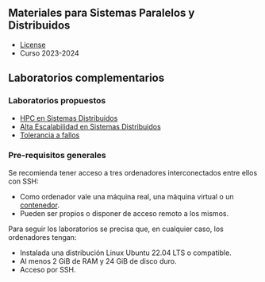 ## Materiales para Sistemas Paralelos y Distribuidos

<html>
<ul>
<li> <a href="https://github.com/acaldero/uc3m_ssdd/blob/main/LICENSE">License</a> </li>
<li> Curso 2023-2024</li>
</ul>
</html>


## Laboratorios complementarios

### Laboratorios propuestos

* [HPC en Sistemas Distribuidos](https://github.com/acaldero/uc3m_ssdd/blob/main/lab_mpi/README.md)
* [Alta Escalabilidad en Sistemas Distribuidos](https://github.com/acaldero/uc3m_ssdd/blob/main/lab_spark/README.md)
* [Tolerancia a fallos](https://github.com/acaldero/uc3m_ssdd/blob/main/lab_checkpoint/README.md)


### Pre-requisitos generales

Se recomienda tener acceso a tres ordenadores interconectados entre ellos con SSH:
* Como ordenador vale una máquina real, una máquina virtual o un [contenedor](https://github.com/acaldero/u22-docker).
* Pueden ser propios o disponer de acceso remoto a los mismos. 

Para seguir los laboratorios se precisa que, en cualquier caso, los ordenadores tengan:
* Instalada una distribución Linux Ubuntu 22.04 LTS o compatible.
* Al menos 2 GiB de RAM y 24 GiB de disco duro.
* Acceso por SSH.


